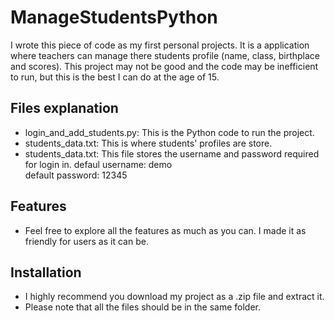 
# ManageStudentsPython

I wrote this piece of code as my first personal projects. It is a application where teachers can manage there students profile (name, class, birthplace and scores). This project may not be good and the code may be inefficient to run, but this is the best I can do at the age of 15.


## Files explanation

- login_and_add_students.py: This is the Python code to run the project.
- students_data.txt: This is where students' profiles are store.
- students_data.txt: This file stores the username and password required for login in.
defaul username: demo\
default password: 12345


## Features

- Feel free to explore all the features as much as you can. I made it as friendly for users as it can be.


## Installation

- I highly recommend you download my project as a .zip file and extract it.
- Please note that all the files should be in the same folder.
    